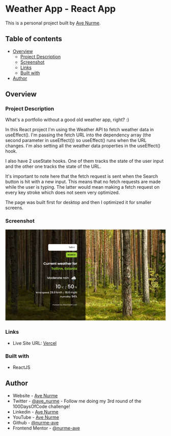 # Weather App - React App

This is a personal project built by [Ave Nurme](https://www.avenurme.dev).

## Table of contents

- [Overview](#overview)
  - [Project Description](#project-description)
  - [Screenshot](#screenshot)
  - [Links](#links)
  - [Built with](#built-with)
- [Author](#author)

## Overview

### Project Description

What's a portfolio without a good old weather app, right? :)

In this React project I'm using the Weather API to fetch weather data in useEffect(). I'm passing the fetch URL into the dependency array (the second parameter in useEffect()) so useEffect() runs when the URL changes. I'm also setting all the weather data properties in the useEffect() hook.

I also have 2 useState hooks. One of them tracks the state of the user input and the other one tracks the state of the URL.

It's important to note here that the fetch request is sent when the Search button is hit with a new input. This means that no fetch requests are made while the user is typing. The latter would mean making a fetch request on every key stroke which does not seem very optimized.

The page was built first for desktop and then I optimized it for smaller screens.

### Screenshot

![Screenshot of my solution](/src/images/weather-app_760.png)

### Links

- Live Site URL: [Vercel](https://react-weather-app-weld.vercel.app/)

### Built with

- ReactJS

## Author

- Website - [Ave Nurme](https://www.avenurme.dev)
- Twitter - [@ave\_nurme](https://twitter.com/ave_nurme) - Follow me doing my 3rd round of the 100DaysOfCode challenge!
- Linkedin - [Ave Nurme](https://www.linkedin.com/in/ave-nurme)
- YouTube - [Ave Nurme](https://www.youtube.com/channel/UC_kKIEE66Wa5bAxjqoI1A8w/videos)
- Github - [@nurme-ave](https://github.com/nurme-ave)
- Frontend Mentor - [@nurme-ave](https://www.frontendmentor.io/profile/nurme-ave)
